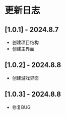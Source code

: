 # 更新日志
## [1.0.1] - 2024.8.7
- 创建项目结构
- 创建主界面
## [1.0.2] - 2024.8.8
- 创建游戏界面
## [1.0.3] - 2024.8.8
- 修复BUG